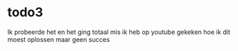 # todo3

Ik probeerde het en het ging totaal mis
ik heb op youtube gekeken hoe ik dit moest oplossen maar geen succes
